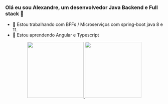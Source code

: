 ### Olá eu sou Alexandre, um desenvolvedor Java Backend e Full stack 👋
- 🔭 Estou trabalhando com BFFs / Microserviços com spring-boot java 8 e 11.
- 🌱 Estou aprendendo Angular e Typescript
<div align="center">
  <a href="https://github.com/rafaballerini">
  <img height="180em" src="https://github-readme-stats.vercel.app/api?username=asreal089&show_icons=true&theme=dark&include_all_commits=true&count_private=true"/>
  <img height="180em" src="https://github-readme-stats.vercel.app/api/top-langs/?username=asreal089&layout=compact&langs_count=7&theme=dark"/>
</div>
